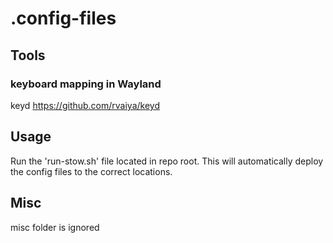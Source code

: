 # .config-files

## Tools

### keyboard mapping in Wayland
keyd  https://github.com/rvaiya/keyd


## Usage
Run the 'run-stow.sh' file located in repo root. This will automatically deploy the config files to the correct locations.


## Misc
misc folder is ignored

